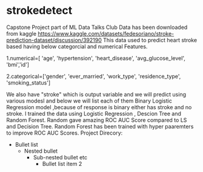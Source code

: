 # strokedetect
Capstone Project  part of ML Data Talks Club
Data has been downloaded from kaggle  https://www.kaggle.com/datasets/fedesoriano/stroke-prediction-dataset/discussion/392190
This data used to predict heart stroke based having below categorcial and numerical Features.

1.numerical=[ 'age',  'hypertension',  'heart_disease',  'avg_glucose_level',  'bmi','id']

2.categorical=['gender', 'ever_married', 'work_type', 'residence_type', 'smoking_status']
      

We also have  "stroke" which is output variable and we will predict using various modesl and below we will list each of them
Binary Logistic Regression model ,because of response is binary either has stroke and no stroke.
I trained the data using Logistic Regression , Descion Tree and Random Forest.
Random gave amazing ROC AUC Score compared to LS and Decision Tree.
Random Forest has been trained with hyper paaremters to improve ROC AUC Scores. 
Project Direcory:
  
* Bullet list
   * Nested bullet
     * Sub-nested bullet etc
          * Bullet list item 2
